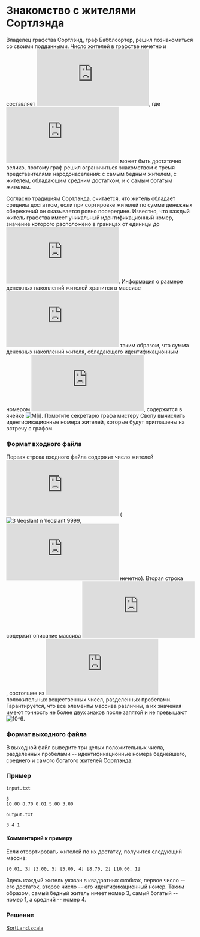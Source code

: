 # Знакомство с жителями Сортлэнда

Владелец графства Сортлэнд, граф Бабблсортер, решил познакомиться со своими подданными.  Число жителей в графстве нечетно и составляет ![n](https://latex.codecogs.com/svg.latex?n), где ![n](https://latex.codecogs.com/svg.latex?n) может быть достаточно велико, поэтому граф решил ограничиться знакомством с тремя представителями народонаселения: с самым бедным жителем, с жителем, обладающим средним достатком, и с самым богатым жителем.

Согласно традициям Сортлэнда, считается, что житель обладает средним достатком, если при сортировке жителей по сумме денежных сбережений он оказывается ровно посередине.  Известно, что каждый житель графства имеет уникальный идентификационный номер, значение которого расположено в границах от единицы до ![n](https://latex.codecogs.com/svg.latex?n).  Информация о размере денежных накоплений жителей хранится в массиве ![M](https://latex.codecogs.com/svg.latex?M) таким образом, что сумма денежных накоплений жителя, обладающего идентификационным номером ![i](https://latex.codecogs.com/svg.latex?i), содержится в ячейке ![M[i]](https://latex.codecogs.com/svg.latex?M[i]).  Помогите секретарю графа мистеру Свопу вычислить идентификационные номера жителей, которые будут приглашены на встречу с графом.

### Формат входного файла

Первая строка входного файла содержит число жителей ![n](https://latex.codecogs.com/svg.latex?n) (![3 \leqslant n \leqslant 9999](https://latex.codecogs.com/svg.latex?3%20\leqslant%20n%20\leqslant%209999), ![n](https://latex.codecogs.com/svg.latex?n) нечетно).  Вторая строка содержит описание массива ![M](https://latex.codecogs.com/svg.latex?M), состоящее из ![n](https://latex.codecogs.com/svg.latex?n) положительных вещественных чисел, разделенных пробелами.  Гарантируется, что все элементы массива различны, а их значения имеют точность не более двух знаков после запятой и не превышают ![10^6](https://latex.codecogs.com/svg.latex?10^6).

### Формат выходного файла

В выходной файл выведите три целых положительных числа, разделенных пробелами -- идентификационные номера беднейшего, среднего и самого богатого жителей Сортлэнда.

### Пример

`input.txt`
```
5
10.00 8.70 0.01 5.00 3.00
```

`output.txt`
```
3 4 1
```

#### Комментарий к примеру

Если отсортировать жителей по их достатку, получится следующий массив:
```
[0.01, 3] [3.00, 5] [5.00, 4] [8.70, 2] [10.00, 1]
```

Здесь каждый житель указан в квадратных скобках, первое число -- его достаток, второе число -- его идентификационный номер. Таким образом, самый бедный житель имеет номер 3, самый богатый -- номер 1, а средний -- номер 4.

### Решение

[SortLand.scala](SortLand.scala)
